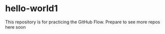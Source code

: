 # hello-world1
This repository is for practicing the GitHub Flow.
Prepare to see more repos here soon